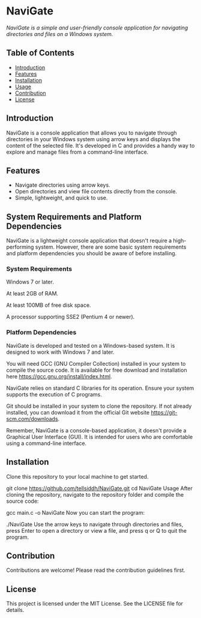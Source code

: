 # NaviGate

_NaviGate is a simple and user-friendly console application for navigating directories and files on a Windows system._

## Table of Contents

- [Introduction](#introduction)
- [Features](#features)
- [Installation](#installation)
- [Usage](#usage)
- [Contribution](#contribution)
- [License](#license)

## Introduction

NaviGate is a console application that allows you to navigate through directories in your Windows system using arrow keys and displays the content of the selected file. It's developed in C and provides a handy way to explore and manage files from a command-line interface.

## Features

- Navigate directories using arrow keys.
- Open directories and view file contents directly from the console.
- Simple, lightweight, and quick to use.


## System Requirements and Platform Dependencies

NaviGate is a lightweight console application that doesn't require a high-performing system. However, there are some basic system requirements and platform dependencies you should be aware of before installing.

### System Requirements

Windows 7 or later.

At least 2GB of RAM.

At least 100MB of free disk space.

A processor supporting SSE2 (Pentium 4 or newer).

### Platform Dependencies

NaviGate is developed and tested on a Windows-based system. It is designed to work with Windows 7 and later.

You will need GCC (GNU Compiler Collection) installed in your system to compile the source code. It is available for free download and installation here https://gcc.gnu.org/install/index.html.

NaviGate relies on standard C libraries for its operation. Ensure your system supports the execution of C programs.

Git should be installed in your system to clone the repository. If not already installed, you can download it from the official Git website https://git-scm.com/downloads.

Remember, NaviGate is a console-based application, it doesn't provide a Graphical User Interface (GUI). It is intended for users who are comfortable using a command-line interface.

## Installation

Clone this repository to your local machine to get started.


git clone https://github.com/tellsiddh/NaviGate.git
cd NaviGate
Usage
After cloning the repository, navigate to the repository folder and compile the source code:


gcc main.c -o NaviGate
Now you can start the program:

./NaviGate
Use the arrow keys to navigate through directories and files, press Enter to open a directory or view a file, and press q or Q to quit the program.

## Contribution
Contributions are welcome! Please read the contribution guidelines first.

## License
This project is licensed under the MIT License. See the LICENSE file for details.